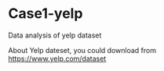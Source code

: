 # Case1-yelp
Data analysis of yelp dataset

About Yelp dateset, you could download from https://www.yelp.com/dataset
